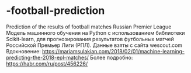 # -football-prediction
Prediction of the results of football matches Russian Premier League
Модель машинного обучения на Python c использованием библиотеки Scikit-learn, для прогнозирования результатов футбольных матчей Российской Премьер Лиги (РПЛ).
Данные взяты с сайта wescout.com
Вдохновение: https://mariamsulakian.com/2018/02/01/machine-learning-predicting-the-2018-epl-matches/
Более подробно: https://habr.com/ru/post/456226/

